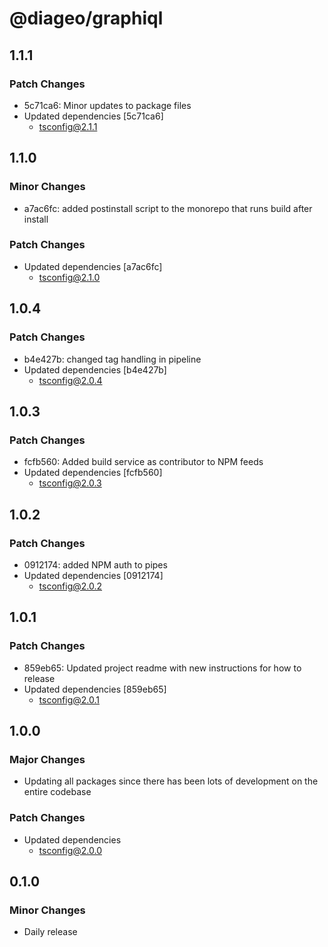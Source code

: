 # @diageo/graphiql

## 1.1.1

### Patch Changes

- 5c71ca6: Minor updates to package files
- Updated dependencies [5c71ca6]
  - tsconfig@2.1.1

## 1.1.0

### Minor Changes

- a7ac6fc: added postinstall script to the monorepo that runs build after install

### Patch Changes

- Updated dependencies [a7ac6fc]
  - tsconfig@2.1.0

## 1.0.4

### Patch Changes

- b4e427b: changed tag handling in pipeline
- Updated dependencies [b4e427b]
  - tsconfig@2.0.4

## 1.0.3

### Patch Changes

- fcfb560: Added build service as contributor to NPM feeds
- Updated dependencies [fcfb560]
  - tsconfig@2.0.3

## 1.0.2

### Patch Changes

- 0912174: added NPM auth to pipes
- Updated dependencies [0912174]
  - tsconfig@2.0.2

## 1.0.1

### Patch Changes

- 859eb65: Updated project readme with new instructions for how to release
- Updated dependencies [859eb65]
  - tsconfig@2.0.1

## 1.0.0

### Major Changes

- Updating all packages since there has been lots of development on the entire codebase

### Patch Changes

- Updated dependencies
  - tsconfig@2.0.0

## 0.1.0

### Minor Changes

- Daily release
